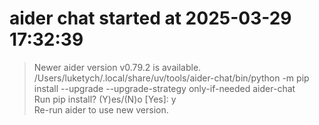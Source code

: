 
# aider chat started at 2025-03-29 17:32:39

> Newer aider version v0.79.2 is available.  
> /Users/luketych/.local/share/uv/tools/aider-chat/bin/python -m pip install --upgrade --upgrade-strategy only-if-needed aider-chat  
> Run pip install? (Y)es/(N)o [Yes]: y  
> Re-run aider to use new version.  

